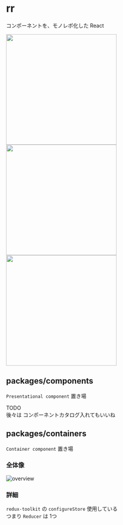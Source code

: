 # rr

コンポーネントを、モノレポ化した React

<div><img src="https://user-images.githubusercontent.com/16768208/71545483-d1517600-29ce-11ea-878a-1932b8e427b3.jpg" width=300></div>
<div><img src="https://user-images.githubusercontent.com/16768208/71545491-f219cb80-29ce-11ea-989a-9b2959913152.png" width=300></div>
<div><img src="https://user-images.githubusercontent.com/16768208/71545449-73bd2980-29ce-11ea-8499-ec2a77c64851.jpg" width=300></div>

## packages/components
`Presentational component` 置き場

TODO  
後々は コンポーネントカタログ入れてもいいね

## packages/containers

`Container component` 置き場

### 全体像
![overview](https://user-images.githubusercontent.com/16768208/71544846-28ebe380-29c7-11ea-8c9a-78ca3a0274db.png "overview")

### 詳細

`redux-toolkit` の `configureStore` 使用している  
つまり `Reducer` は 1つ
